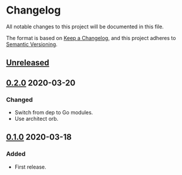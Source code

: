 # Changelog

All notable changes to this project will be documented in this file.

The format is based on [Keep a Changelog](https://keepachangelog.com/en/1.0.0/),
and this project adheres to [Semantic Versioning](https://semver.org/spec/v2.0.0.html).

## [Unreleased]



## [0.2.0] 2020-03-20

### Changed

- Switch from dep to Go modules.
- Use architect orb.



## [0.1.0] 2020-03-18

### Added

- First release.

[Unreleased]: https://github.com/giantswarm/k8sclient/compare/v0.2.0...HEAD
[0.2.0]: https://github.com/giantswarm/k8sclient/compare/v0.1.0...0.2.0
[0.1.0]: https://github.com/giantswarm/k8sclient/releases/tag/v0.1.0
